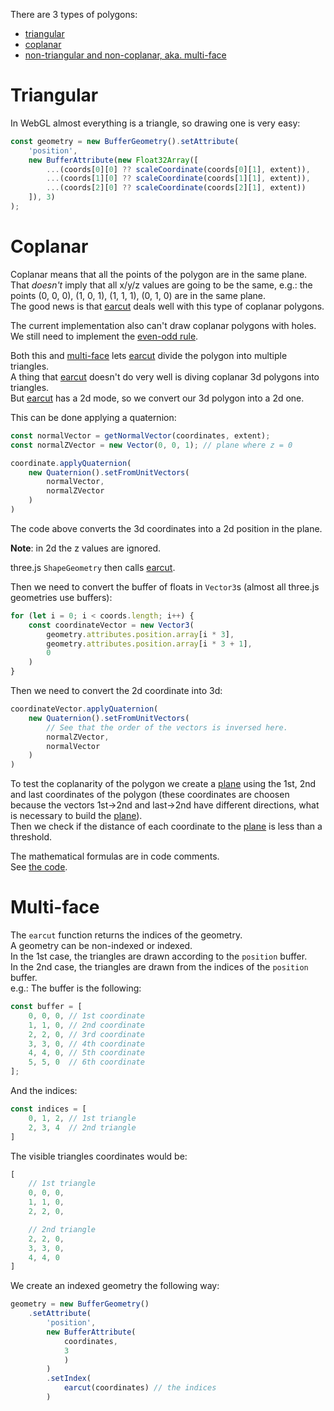 There are 3 types of polygons:
- [triangular](#triangular)
- [coplanar](#coplanar)
- [non-triangular and non-coplanar, aka. multi-face](#multi-face)

# Triangular
In WebGL almost everything is a triangle, so drawing one is very easy:
```js
const geometry = new BufferGeometry().setAttribute(
    'position',
    new BufferAttribute(new Float32Array([
        ...(coords[0][0] ?? scaleCoordinate(coords[0][1], extent)),
        ...(coords[1][0] ?? scaleCoordinate(coords[1][1], extent)),
        ...(coords[2][0] ?? scaleCoordinate(coords[2][1], extent))
    ]), 3)
);
```

# Coplanar
Coplanar means that all the points of the polygon are in the same plane.
That *doesn't* imply that all x/y/z values are going to be the same, e.g.:
the points (0, 0, 0), (1, 0, 1), (1, 1, 1), (0, 1, 0) are in the same plane.  
The good news is that [earcut](https://github.com/mapbox/earcut) deals well with this type of coplanar polygons.

The current implementation also can't draw coplanar polygons with holes. We still need to implement the [even-odd rule](https://en.wikipedia.org/wiki/Even%E2%80%93odd_rule).

Both this and [multi-face](#multi-face) lets [earcut](https://github.com/mapbox/earcut) divide the polygon into multiple triangles.  
A thing that [earcut](https://github.com/mapbox/earcut) doesn't do very well is diving coplanar 3d polygons into triangles.  
But [earcut](https://github.com/mapbox/earcut) has a 2d mode, so we convert our 3d polygon into a 2d one.

This can be done applying a quaternion:
```js
const normalVector = getNormalVector(coordinates, extent);
const normalZVector = new Vector(0, 0, 1); // plane where z = 0

coordinate.applyQuaternion(
    new Quaternion().setFromUnitVectors(
        normalVector,
        normalZVector
    )
)
```

The code above converts the 3d coordinates into a 2d position in the plane.

**Note**: in 2d the z values are ignored.

three.js `ShapeGeometry` then calls [earcut](https://github.com/mapbox/earcut).  

Then we need to convert the buffer of floats in `Vector3`s (almost all three.js geometries use buffers):

```js
for (let i = 0; i < coords.length; i++) {
    const coordinateVector = new Vector3(
        geometry.attributes.position.array[i * 3],
        geometry.attributes.position.array[i * 3 + 1],
        0
    )
}
```

Then we need to convert the 2d coordinate into 3d:
```js
coordinateVector.applyQuaternion(
    new Quaternion().setFromUnitVectors(
        // See that the order of the vectors is inversed here.
        normalZVector,
        normalVector
    )
)
```

To test the coplanarity of the polygon we create a
[plane](https://en.wikipedia.org/wiki/Plane_(geometry)) using the 1st, 2nd
and last coordinates of the polygon (these coordinates are choosen
because the vectors 1st->2nd and last->2nd have different directions,
what is necessary to build the
[plane](https://en.wikipedia.org/wiki/Plane_(geometry))).  
Then we check if the distance of each coordinate to the
[plane](https://en.wikipedia.org/wiki/Plane_(geometry)) is less than a
threshold.

The mathematical formulas are in code comments.  
See [the code](https://github.com/Mathics3/mathics-threejs-backend/blob/master/src/primitives/polygon.js).

# Multi-face
The `earcut` function returns the indices of the geometry.  
A geometry can be non-indexed or indexed.  
In the 1st case, the triangles are drawn according to the `position` buffer.  
In the 2nd case, the triangles are drawn from the indices of the `position` buffer.  
e.g.: The buffer is the following:
```js
const buffer = [
    0, 0, 0, // 1st coordinate
    1, 1, 0, // 2nd coordinate
    2, 2, 0, // 3rd coordinate
    3, 3, 0, // 4th coordinate
    4, 4, 0, // 5th coordinate
    5, 5, 0  // 6th coordinate
];
```
And the indices:
```js
const indices = [
    0, 1, 2, // 1st triangle
    2, 3, 4  // 2nd triangle
]
```
The visible triangles coordinates would be:
```js
[
    // 1st triangle
    0, 0, 0,
    1, 1, 0,
    2, 2, 0,

    // 2nd triangle
    2, 2, 0,
    3, 3, 0,
    4, 4, 0
]
```
We create an indexed geometry the following way:
```js
geometry = new BufferGeometry()
    .setAttribute(
        'position',
        new BufferAttribute(
            coordinates,
            3
            )
        )
        .setIndex(
            earcut(coordinates) // the indices
        )
```
